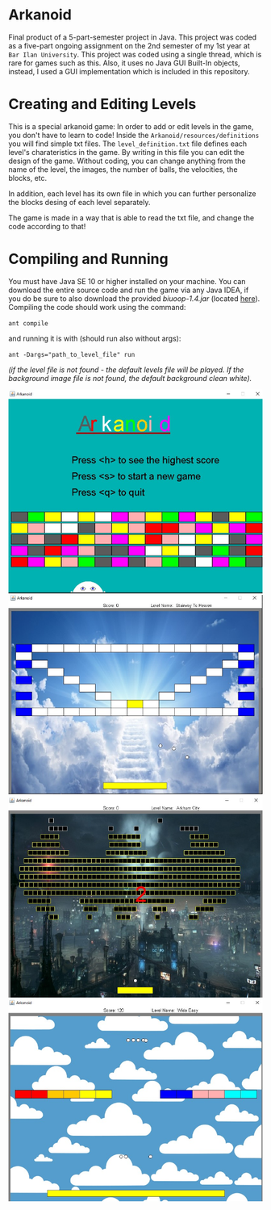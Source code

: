 # Arkanoid
Final product of a 5-part-semester project in Java. This project was coded as a five-part ongoing assignment on the 2nd semester of my 1st year at `Bar Ilan University`. 
This project was coded using a single thread, which is rare for games such as this. Also, it uses no Java GUI Built-In objects, instead, I used a GUI implementation which is included in this repository.

# Creating and Editing Levels
This is a special arkanoid game: In order to add or edit levels in the game, you don't have to learn to code! Inside the `Arkanoid/resources/definitions` you will find simple txt files. The `level_definition.txt` file defines each level's charateristics in the game. By writing in this file you can edit the design of the game. Without coding, you can change anything from the name of the level, the images, the number of balls, the velocities, the blocks, etc.

In addition, each level has its own file in which you can further personalize the blocks desing of each level separately.

The game is made in a way that is able to read the txt file, and change the code according to that!

# Compiling and Running

You must have Java SE 10 or higher installed on your machine. 
You can download the entire source code and run the game via any Java IDEA, if you do be sure to also download the provided *biuoop-1.4.jar* (located [here](./biuoop-1.4.jar)).
Compiling the code should work using the command:

`ant compile`

and running it is with (should run also without args):

`ant -Dargs="path_to_level_file" run`

*(if the level file is not found - the default levels file will be played. If the background image file is not found, the default background clean white).*

![opening screen](./screenshots/1.jpg)
![level1](./screenshots/2.jpg)
![level2](./screenshots/3.jpg)
![randomlevel](./screenshots/4.jpg)

